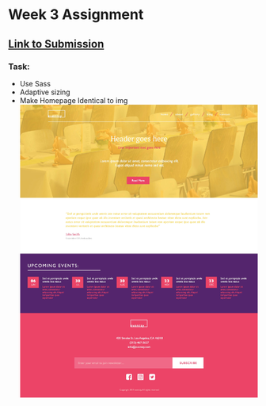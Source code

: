 # Week 3 Assignment
## [Link to Submission](https://in-info-web4.luddy.indianapolis.iu.edu/~vanrobbi/homework3/)
### Task:
- Use Sass
- Adaptive sizing
- Make Homepage Identical to img
  ![alt text](/Module2/homework2/res/Home.jpg)
  
